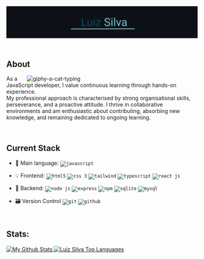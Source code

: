 <header>
<img align="center" src="src/resources/images/header.png" alt="Luiz-Silva"/>  
</header>

## About
<img align="right" width="450px" min-width="450px" max-width="450px" src="https://media.giphy.com/media/WUlplcMpOCEmTGBtBW/giphy.gif" alt="giphy-a-cat-typing">
<p align="left">
As a JavaScript developer, I value continuous learning through hands-on experience. 
<br>My professional approach is characterised by strong organisational skills, perseverance, and a proactive attitude. I thrive in collaborative environments and am enthusiastic about contributing, absorbing new knowledge, and remaining dedicated to ongoing learning.
</p>
<br/>


## Current Stack

- 📌 Main language: <code><img title="JavaScript" alt="javascript" width="30px" src="https://cdn.jsdelivr.net/gh/devicons/devicon/icons/javascript/javascript-original.svg" /></code>

- :bulb: Frontend: <code><img title="HTML 5" alt="html5" width="30px" src="https://cdn.jsdelivr.net/gh/devicons/devicon/icons/html5/html5-original.svg" /></code>
<code><img title="CSS 3" alt="css 3" width="30px" src="https://cdn.jsdelivr.net/gh/devicons/devicon/icons/css3/css3-original.svg" /></code>
<code><img title="Tailwind" alt="tailwind" width="30px" src="https://cdn.jsdelivr.net/gh/devicons/devicon/icons/tailwindcss/tailwindcss-plain.svg" /></code> 
<code><img title="Typescript" alt="typescript" width="30px" src="https://cdn.jsdelivr.net/gh/devicons/devicon/icons/typescript/typescript-original.svg" /></code>
<code><img title="ReactJS" alt="react js" width="30px" src="https://cdn.jsdelivr.net/gh/devicons/devicon/icons/react/react-original.svg" /></code> 

- 📡 Backend: <code><img title="NodeJS" alt="node js" width="30px" src="https://cdn.jsdelivr.net/gh/devicons/devicon/icons/nodejs/nodejs-original.svg" /></code>
<code><img title="Express" alt="express" width="30px" src="https://skillicons.dev/icons?i=express" /></code>
<code><img title="NPM" alt="npm" width="30px" src="https://cdn.jsdelivr.net/gh/devicons/devicon/icons/npm/npm-original-wordmark.svg" /></code>
<code><img title="Sqlite" alt="sqlite" width="30px" src="https://cdn.jsdelivr.net/gh/devicons/devicon/icons/sqlite/sqlite-original.svg" /></code>
<code><img title="MySQL" alt="mysql" width="30px" src="https://cdn.jsdelivr.net/gh/devicons/devicon/icons/mysql/mysql-original.svg" /></code>

- 🗃 Version Control
<code><img title="Git" alt="git" width="30px" src="https://cdn.jsdelivr.net/gh/devicons/devicon/icons/git/git-original.svg" /></code>
<code><img title="GitHub" alt="github" width="30px" src="https://skillicons.dev/icons?i=github" /></code>  

<br/>

## Stats:

<a href="https://github.com/anuraghazra/github-readme-stats">
  <img height=180 align="center" alt="My Github Stats" src="https://github-readme-stats.vercel.app/api/?username=afsilvaluiz&count_private=true&show_icons=true&rank_icon=github&theme=react&hide_border=true&bg_color=1F222E&title_color=21838E&icon_color=21838E" />
</a> 
<a href="https://github.com/anuraghazra/github-readme-stats">
  <img height=180 align="center" alt="Luiz Silva Top Languages" src="https://github-readme-stats.vercel.app/api/top-langs/?username=afsilvaluiz&langs_count=8&layout=compact&theme=react&hide_border=true&bg_color=1F222E&title_color=21838E&icon_color=F8D866" />
</a>
